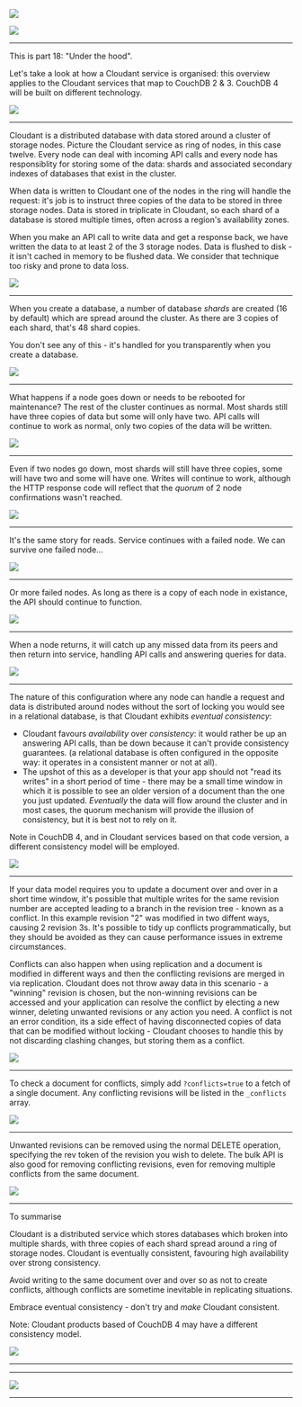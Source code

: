 ![](slides/Slide0.png)



![](slides/Slide1.png)

---

This is part 18: "Under the hood". 

Let's take a look at how a Cloudant service is organised: this overview applies to the Cloudant services that map to CouchDB 2 & 3. CouchDB 4 will be built on different technology.

![](slides/Slide124.png)

---

Cloudant is a distributed database with data stored around a cluster of storage nodes. Picture the Cloudant service as ring of nodes, in this case twelve. Every node can deal with incoming API calls and every node has responsiblity for storing some of the data: shards and associated secondary indexes of databases that exist in the cluster.

When data is written to Cloudant one of the nodes in the ring will handle the request: it's job is to instruct three copies of the data to be stored in three storage nodes. Data is stored in triplicate in Cloudant, so each shard of a database is stored multiple times, often across a region's availability zones.

When you make an API call to write data and get a response back, we have written the data to at least 2 of the 3 storage nodes. Data is flushed to disk - it isn't cached in memory to be flushed data. We consider that technique too risky and prone to data loss.

![](slides/Slide125.png)

---

When you create a database, a number of database _shards_ are created (16 by default) which are spread around the cluster. As there are 3 copies of each shard, that's 48 shard copies.

You don't see any of this - it's handled for you transparently when you create a database.

![](slides/Slide126.png)

---

What happens if a node goes down or needs to be rebooted for maintenance? The rest of the cluster continues as normal. Most shards still have three copies of data but some will only have two. API calls will continue to work as normal, only two copies of the data will be written.

![](slides/Slide127.png)

---

Even if two nodes go down, most shards will still have three copies, some will have two and some will have one. Writes will continue to work, although the HTTP response code will reflect that the _quorum_ of 2 node confirmations wasn't reached.

![](slides/Slide128.png)

---

It's the same story for reads. Service continues with a failed node. We can survive one failed node...

![](slides/Slide129.png)

---

Or more failed nodes. As long as there is a copy of each node in existance, the API should continue to function.


![](slides/Slide130.png)

---

When a node returns, it will catch up any missed data from its peers and then return into service, handling API calls and answering queries for data.

![](slides/Slide131.png)

---

The nature of this configuration where any node can handle a request and data is distributed around nodes without the sort of locking you would see in a relational database, is that Cloudant exhibits _eventual consistency_:

- Cloudant favours _availability_ over _consistency_: it would rather be up an answering API calls, than be down because it can't provide consistency guarantees. (a relational database is often configured in the opposite way: it operates in a consistent manner or not at all).
- The upshot of this as a developer is that your app should not "read its writes" in a short period of time - there may be a small time window in which it is possible to see an older version of a document than the one you just updated. _Eventually_ the data will flow around the cluster and in most cases, the quorum mechanism will provide the illusion of consistency, but it is best not to rely on it.

Note in CouchDB 4, and in Cloudant services based on that code version, a different consistency model will be employed.

![](slides/Slide132.png)

---

If your data model requires you to update a document over and over in a short time window, it's possible that multiple writes for the same revision number are accepted leading to a branch in the revision tree - known as a conflict. In this example revision "2" was modified in two diffent ways, causing 2 revision 3s. It's possible to tidy up conflicts programmatically, but they should be avoided as they can cause performance issues in extreme circumstances.

Conflicts can also happen when using replication and a document is modified in different ways and then the conflicting revisions are merged in via replication. Cloudant does not throw away data in this scenario - a "winning" revision is chosen, but the non-winning revisions can be accessed and your application can resolve the conflict by electing a new winner, deleting unwanted revisions or any action you need. A conflict is not an error condition, its a side effect of having disconnected copies of data that can be modified without locking - Cloudant chooses to handle this by not discarding clashing changes, but storing them as a conflict.

![](slides/Slide133.png)

---

To check a document for conflicts, simply add `?conflicts=true` to a fetch of a single document. Any conflicting revisions will be listed in the `_conflicts` array.

![](slides/Slide134.png)

---

Unwanted revisions can be removed using the normal DELETE operation, specifying the rev token of the revision you wish to delete. The bulk API is also good for removing conflicting revisions, even for removing multiple conflicts from the same document.

![](slides/Slide135.png)

---
To summarise 

Cloudant is a distributed service which stores databases which broken into multiple shards, with three copies of each shard spread around a ring of storage nodes. Cloudant is eventually consistent, favouring high availability over strong consistency.

Avoid writing to the same document over and over so as not to create conflicts, although conflicts are sometime inevitable in replicating situations.

Embrace eventual consistency - don't try and _make_ Cloudant consistent. 

Note: Cloudant products based of CouchDB 4 may have a different consistency model. 

![](slides/Slide136.png)

---


 


---

![](slides/Slide0.png)

---